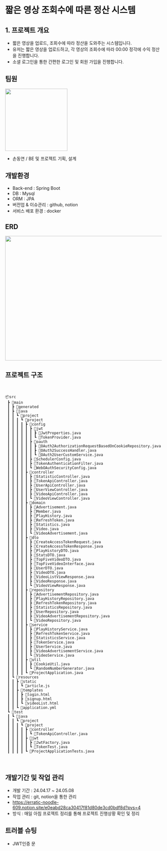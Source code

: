 # 짧은 영상 조회수에 따른 정산 시스템

## 1. 프로젝트 개요
- 짧은 영상을 업로드, 조회수에 따라 정산을 도와주는 시스템입니다.
- 유저는 짧은 영상을 업로드하고, 각 영상의 조회수에 따라 00:00 정각에 수익 정산을 진행합니다.
- 소셜 로그인을 통한 간편한 로그인 및 회원 가입을 진행합니다.

## 팀원 
<img src="https://github.com/sondongyeon/TikTak/assets/121774504/0441f2b2-1cf9-4127-a3f3-0a5fd4184db8" width='200' height='200'/>

- 손동연 / BE 및 프로젝트 기획, 설계

## 개발환경
- Back-end : Spring Boot
- DB : Mysql
- ORM : JPA
- 버전업 & 이슈관리 : github, notion
- 서비스 배포 환경 : docker

## ERD

<img src="https://github.com/sondongyeon/TikTak/assets/121774504/092d559e-5dd9-4869-8dd5-82456d4d96ec" width='600' height='400'/>


## 프로젝트 구조

<br>

```plain text
📦src
 ┣ 📂main
 ┃ ┣ 📂generated
 ┃ ┣ 📂java
 ┃ ┃ ┗ 📂project
 ┃ ┃ ┃ ┗ 📂project
 ┃ ┃ ┃ ┃ ┣ 📂config
 ┃ ┃ ┃ ┃ ┃ ┣ 📂jwt
 ┃ ┃ ┃ ┃ ┃ ┃ ┣ 📜JwtProperties.java
 ┃ ┃ ┃ ┃ ┃ ┃ ┗ 📜TokenProvider.java
 ┃ ┃ ┃ ┃ ┃ ┣ 📂oauth
 ┃ ┃ ┃ ┃ ┃ ┃ ┣ 📜OAuth2AuthorizationRequestBasedOnCookieRepository.java
 ┃ ┃ ┃ ┃ ┃ ┃ ┣ 📜OAuth2SuccessHandler.java
 ┃ ┃ ┃ ┃ ┃ ┃ ┗ 📜OAuth2UserCustomService.java
 ┃ ┃ ┃ ┃ ┃ ┣ 📜SchedulerConfig.java
 ┃ ┃ ┃ ┃ ┃ ┣ 📜TokenAuthenticationFilter.java
 ┃ ┃ ┃ ┃ ┃ ┗ 📜WebOAuthSecurityConfig.java
 ┃ ┃ ┃ ┃ ┣ 📂controller
 ┃ ┃ ┃ ┃ ┃ ┣ 📜StatisticController.java
 ┃ ┃ ┃ ┃ ┃ ┣ 📜TokenApiController.java
 ┃ ┃ ┃ ┃ ┃ ┣ 📜UserApiController.java
 ┃ ┃ ┃ ┃ ┃ ┣ 📜UserViewController.java
 ┃ ┃ ┃ ┃ ┃ ┣ 📜VideoApiController.java
 ┃ ┃ ┃ ┃ ┃ ┗ 📜VideoViewController.java
 ┃ ┃ ┃ ┃ ┣ 📂domain
 ┃ ┃ ┃ ┃ ┃ ┣ 📜Advertisement.java
 ┃ ┃ ┃ ┃ ┃ ┣ 📜Member.java
 ┃ ┃ ┃ ┃ ┃ ┣ 📜PlayHistory.java
 ┃ ┃ ┃ ┃ ┃ ┣ 📜RefreshToken.java
 ┃ ┃ ┃ ┃ ┃ ┣ 📜Statistics.java
 ┃ ┃ ┃ ┃ ┃ ┣ 📜Video.java
 ┃ ┃ ┃ ┃ ┃ ┗ 📜VideoAdvertisement.java
 ┃ ┃ ┃ ┃ ┣ 📂dto
 ┃ ┃ ┃ ┃ ┃ ┣ 📜CreateAccessTokenRequest.java
 ┃ ┃ ┃ ┃ ┃ ┣ 📜CreateAccessTokenResponse.java
 ┃ ┃ ┃ ┃ ┃ ┣ 📜PlayHistoryDTO.java
 ┃ ┃ ┃ ┃ ┃ ┣ 📜StatsDTO.java
 ┃ ┃ ┃ ┃ ┃ ┣ 📜TopFiveVideoDTO.java
 ┃ ┃ ┃ ┃ ┃ ┣ 📜TopFiveVideoInterface.java
 ┃ ┃ ┃ ┃ ┃ ┣ 📜UserDTO.java
 ┃ ┃ ┃ ┃ ┃ ┣ 📜VideoDTO.java
 ┃ ┃ ┃ ┃ ┃ ┣ 📜VideoListViewResponse.java
 ┃ ┃ ┃ ┃ ┃ ┣ 📜VideoResponse.java
 ┃ ┃ ┃ ┃ ┃ ┗ 📜VideoViewResponse.java
 ┃ ┃ ┃ ┃ ┣ 📂repository
 ┃ ┃ ┃ ┃ ┃ ┣ 📜AdvertisementRepository.java
 ┃ ┃ ┃ ┃ ┃ ┣ 📜PlayHistoryRepository.java
 ┃ ┃ ┃ ┃ ┃ ┣ 📜RefreshTokenRepository.java
 ┃ ┃ ┃ ┃ ┃ ┣ 📜StatisticsRepository.java
 ┃ ┃ ┃ ┃ ┃ ┣ 📜UserRepository.java
 ┃ ┃ ┃ ┃ ┃ ┣ 📜VideoAdvertisementRepository.java
 ┃ ┃ ┃ ┃ ┃ ┗ 📜VideoRepository.java
 ┃ ┃ ┃ ┃ ┣ 📂service
 ┃ ┃ ┃ ┃ ┃ ┣ 📜PlayHistoryService.java
 ┃ ┃ ┃ ┃ ┃ ┣ 📜RefreshTokenService.java
 ┃ ┃ ┃ ┃ ┃ ┣ 📜StatisticsService.java
 ┃ ┃ ┃ ┃ ┃ ┣ 📜TokenService.java
 ┃ ┃ ┃ ┃ ┃ ┣ 📜UserService.java
 ┃ ┃ ┃ ┃ ┃ ┣ 📜VideoAdvertisementService.java
 ┃ ┃ ┃ ┃ ┃ ┗ 📜VideoService.java
 ┃ ┃ ┃ ┃ ┣ 📂util
 ┃ ┃ ┃ ┃ ┃ ┣ 📜CookieUtil.java
 ┃ ┃ ┃ ┃ ┃ ┗ 📜RandomNumberGenerator.java
 ┃ ┃ ┃ ┃ ┗ 📜ProjectApplication.java
 ┃ ┗ 📂resources
 ┃ ┃ ┣ 📂static
 ┃ ┃ ┃ ┗ 📜article.js
 ┃ ┃ ┣ 📂templates
 ┃ ┃ ┃ ┣ 📜login.html
 ┃ ┃ ┃ ┣ 📜signup.html
 ┃ ┃ ┃ ┗ 📜videoList.html
 ┃ ┃ ┗ 📜application.yml
 ┗ 📂test
 ┃ ┗ 📂java
 ┃ ┃ ┗ 📂project
 ┃ ┃ ┃ ┗ 📂project
 ┃ ┃ ┃ ┃ ┣ 📂controller
 ┃ ┃ ┃ ┃ ┃ ┗ 📜TokenApiController.java
 ┃ ┃ ┃ ┃ ┣ 📂jwt
 ┃ ┃ ┃ ┃ ┃ ┣ 📜JwtFactory.java
 ┃ ┃ ┃ ┃ ┃ ┗ 📜TokenTest.java
 ┃ ┃ ┃ ┃ ┗ 📜ProjectApplicationTests.java

```

</br>

## 개발기간 및 작업 관리

- 개발 기간 : 24.04.17 ~ 24.05.08
- 작업 관리 : git, notion을 통한 관리
- https://erratic-noodle-609.notion.site/e0eabd28ca30417f81d80de3cd0bdf8d?pvs=4
- 방식 : 매일 아침 프로젝트 정리를 통해 프로젝트 진행상황 확인 및 정리

## 트러블 슈팅

- JWT인증 문


